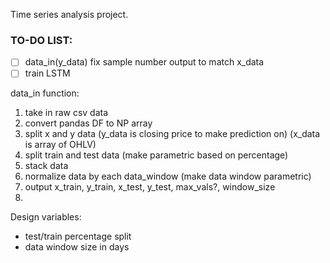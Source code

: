 Time series analysis project.


### TO-DO LIST:

- [ ] data_in(y_data) fix sample number output to match x_data
- [ ] train LSTM

data_in function:

1) take in raw csv data
2) convert pandas DF to NP array
3) split x and y data (y_data is closing price to make prediction on)
                      (x_data is array of OHLV)
4) split train and test data (make parametric based on percentage)
5) stack data
6) normalize data by each data_window (make data window parametric)
7) output x_train, y_train, x_test, y_test, max_vals?, window_size
8) 



Design variables:

- test/train percentage split
- data window size in days
